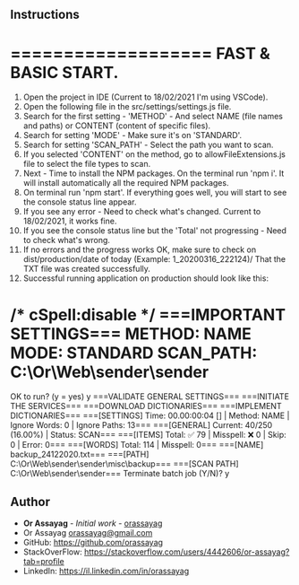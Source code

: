 ## Instructions

===================
FAST & BASIC START.
===================
1. Open the project in IDE (Current to 18/02/2021 I'm using VSCode).
2. Open the following file in the src/settings/settings.js file.
3. Search for the first setting - 'METHOD' - And select NAME (file names and paths) or CONTENT (content of specific files).
4. Search for setting 'MODE' - Make sure it's on 'STANDARD'.
5. Search for setting 'SCAN_PATH' - Select the path you want to scan.
6. If you selected 'CONTENT' on the method, go to allowFileExtensions.js file to select the file types to scan.
7. Next - Time to install the NPM packages. On the terminal run 'npm i'. It will install automatically all the required NPM packages.
8. On terminal run 'npm start'. If everything goes well, you will start to see the console status line appear.
9. If you see any error - Need to check what's changed. Current to 18/02/2021, it works fine.
10. If you see the console status line but the 'Total' not progressing - Need to check what's wrong.
11. If no errors and the progress works OK, make sure to check on dist/production/date of today
    (Example: 1_20200316_222124)/ That the TXT file was created successfully.
12. Successful running application on production should look like this:

/* cSpell:disable */
===IMPORTANT SETTINGS===
METHOD: NAME
MODE: STANDARD
SCAN_PATH: C:\Or\Web\sender\sender
========================
OK to run? (y = yes)
y
===VALIDATE GENERAL SETTINGS===
===INITIATE THE SERVICES===
===DOWNLOAD DICTIONARIES===
===IMPLEMENT DICTIONARIES===
===[SETTINGS] Time: 00.00:00:04 [\] | Method: NAME | Ignore Words: 0 | Ignore Paths: 13===
===[GENERAL] Current: 40/250 (16.00%) | Status: SCAN===
===[ITEMS] Total: ✅  79 | Misspell: ❌  0 | Skip: 0 | Error: 0===
===[WORDS] Total: 114 | Misspell: 0===
===[NAME] backup_24122020.txt===
===[PATH] C:\Or\Web\sender\sender\misc\backup===
===[SCAN PATH] C:\Or\Web\sender\sender===
Terminate batch job (Y/N)? y

## Author

* **Or Assayag** - *Initial work* - [orassayag](https://github.com/orassayag)
* Or Assayag <orassayag@gmail.com>
* GitHub: https://github.com/orassayag
* StackOverFlow: https://stackoverflow.com/users/4442606/or-assayag?tab=profile
* LinkedIn: https://il.linkedin.com/in/orassayag